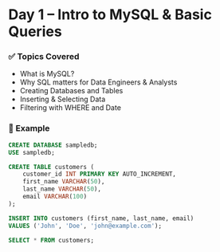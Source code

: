 # Day 1 – Intro to MySQL & Basic Queries

### ✅ Topics Covered
- What is MySQL?
- Why SQL matters for Data Engineers & Analysts
- Creating Databases and Tables
- Inserting & Selecting Data
- Filtering with WHERE and Date

### 📌 Example
```sql
CREATE DATABASE sampledb;
USE sampledb;

CREATE TABLE customers (
    customer_id INT PRIMARY KEY AUTO_INCREMENT,
    first_name VARCHAR(50),
    last_name VARCHAR(50),
    email VARCHAR(100)
);

INSERT INTO customers (first_name, last_name, email)
VALUES ('John', 'Doe', 'john@example.com');

SELECT * FROM customers;
